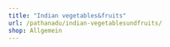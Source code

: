 ```yaml
---
title: "Indian vegetables&fruits"
url: /pathanadu/indian-vegetablesundfruits/
shop: Allgemein
---
```

